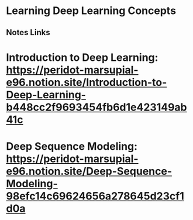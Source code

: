 # Learning Deep Learning Concepts

## Notes Links

# Introduction to Deep Learning: https://peridot-marsupial-e96.notion.site/Introduction-to-Deep-Learning-b448cc2f9693454fb6d1e423149ab41c
# Deep Sequence Modeling: https://peridot-marsupial-e96.notion.site/Deep-Sequence-Modeling-98efc14c69624656a278645d23cf1d0a
